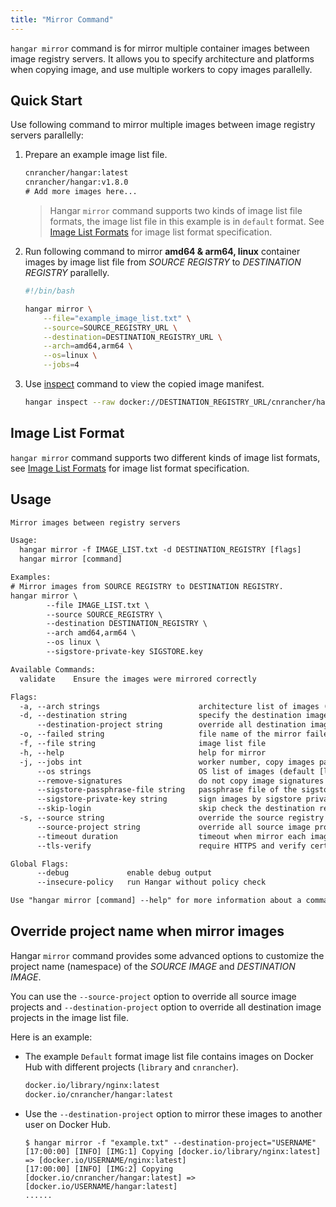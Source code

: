 ```yaml
---
title: "Mirror Command"
---
```


`hangar mirror` command is for mirror multiple container images between image registry servers. It allows you to specify architecture and platforms when copying image, and use multiple workers to copy images parallelly.

## Quick Start

Use following command to mirror multiple images between image registry servers parallelly:

1. Prepare an example image list file.

    ```txt title="example_image_list.txt"
    cnrancher/hangar:latest
    cnrancher/hangar:v1.8.0
    # Add more images here...
    ```

    > Hangar `mirror` command supports two kinds of image list file formats, the image list file in this example is in `default` format. See [Image List Formats](/docs/v1.8/mirror/image-list-format) for image list format specification.

1. Run following command to mirror **amd64 & arm64, linux** container images by image list file from *SOURCE REGISTRY* to *DESTINATION REGISTRY* parallelly.

    ```bash
    #!/bin/bash

    hangar mirror \
        --file="example_image_list.txt" \
        --source=SOURCE_REGISTRY_URL \
        --destination=DESTINATION_REGISTRY_URL \
        --arch=amd64,arm64 \
        --os=linux \
        --jobs=4
    ```

1. Use [inspect](/docs/v1.8/advanced/inspect) command to view the copied image manifest.

    ```bash
    hangar inspect --raw docker://DESTINATION_REGISTRY_URL/cnrancher/hangar:latest
    ```

## Image List Format

`hangar mirror` command supports two different kinds of image list formats, see [Image List Formats](/docs/v1.7/mirror/image-list-format) for image list format specification.

## Usage

```txt title="hangar mirror --help"
Mirror images between registry servers

Usage:
  hangar mirror -f IMAGE_LIST.txt -d DESTINATION_REGISTRY [flags]
  hangar mirror [command]

Examples:
# Mirror images from SOURCE REGISTRY to DESTINATION REGISTRY.
hangar mirror \
        --file IMAGE_LIST.txt \
        --source SOURCE_REGISTRY \
        --destination DESTINATION_REGISTRY \
        --arch amd64,arm64 \
        --os linux \
        --sigstore-private-key SIGSTORE.key

Available Commands:
  validate    Ensure the images were mirrored correctly

Flags:
  -a, --arch strings                      architecture list of images (default [amd64,arm64])
  -d, --destination string                specify the destination image registry
      --destination-project string        override all destination image projects
  -o, --failed string                     file name of the mirror failed image list (default "mirror-failed.txt")
  -f, --file string                       image list file
  -h, --help                              help for mirror
  -j, --jobs int                          worker number, copy images parallelly (1-20) (default 1)
      --os strings                        OS list of images (default [linux])
      --remove-signatures                 do not copy image signatures when mirror images
      --sigstore-passphrase-file string   passphrase file of the sigstore private key
      --sigstore-private-key string       sign images by sigstore private key when mirror images
      --skip-login                        skip check the destination registry is logged in (used in shell script)
  -s, --source string                     override the source registry in image list
      --source-project string             override all source image projects
      --timeout duration                  timeout when mirror each images (default 10m0s)
      --tls-verify                        require HTTPS and verify certificates

Global Flags:
      --debug             enable debug output
      --insecure-policy   run Hangar without policy check

Use "hangar mirror [command] --help" for more information about a command.
```

## Override project name when mirror images

Hangar `mirror` command provides some advanced options to customize the project name (namespace) of the *SOURCE IMAGE* and *DESTINATION IMAGE*.

You can use the `--source-project` option to override all source image projects and `--destination-project` option to override all destination image projects in the image list file.

Here is an example:

- The example `Default` format image list file contains images on Docker Hub with different projects (`library` and `cnrancher`).

    ```txt title="example.txt"
    docker.io/library/nginx:latest
    docker.io/cnrancher/hangar:latest
    ```

- Use the `--destination-project` option to mirror these images to another user on Docker Hub.

    ```shell-session
    $ hangar mirror -f "example.txt" --destination-project="USERNAME"
    [17:00:00] [INFO] [IMG:1] Copying [docker.io/library/nginx:latest] => [docker.io/USERNAME/nginx:latest]
    [17:00:00] [INFO] [IMG:2] Copying [docker.io/cnrancher/hangar:latest] => [docker.io/USERNAME/hangar:latest]
    ......
    ```
